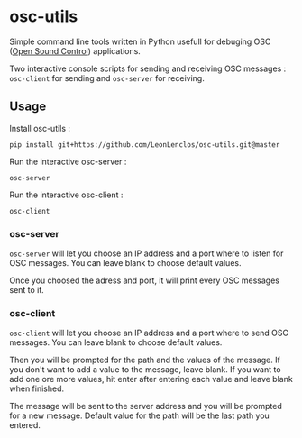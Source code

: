# osc-utils

Simple command line tools written in Python usefull for debuging OSC ([Open Sound Control](http://opensoundcontrol.org)) applications.

Two interactive console scripts for sending and receiving OSC messages : `osc-client` for sending and `osc-server` for receiving.

## Usage

Install osc-utils :

    pip install git+https://github.com/LeonLenclos/osc-utils.git@master

Run the interactive osc-server :

    osc-server

Run the interactive osc-client :

    osc-client


### osc-server

`osc-server` will let you choose an IP address and a port where to listen for OSC messages. You can leave blank to choose default values.

Once you choosed the adress and port, it will print every OSC messages sent to it.

### osc-client

`osc-client` will let you choose an IP address and a port where to send OSC messages. You can leave blank to choose default values.

Then you will be prompted for the path and the values of the message. If you don't want to add a value to the message, leave blank. If you want to add one ore more values, hit enter after entering each value and leave blank when finished.

The message will be sent to the server address and you will be prompted for a new message. Default value for the path will be the last path you entered.
